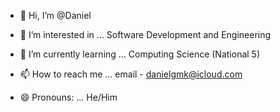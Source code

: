 - 👋 Hi, I’m @Daniel
- 👀 I’m interested in ... Software Development and Engineering
- 🌱 I’m currently learning ... Computing Science (National 5)

- 📫 How to reach me ... email - danielgmk@icloud.com
- 😄 Pronouns: ... He/Him


<!---
DanielKennan228/DanielKennan228 is a ✨ special ✨ repository because its `README.md` (this file) appears on your GitHub profile.
You can click the Preview link to take a look at your changes.
--->
